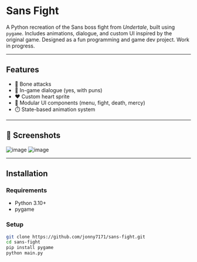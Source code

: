 # Sans Fight

A Python recreation of the Sans boss fight from *Undertale*, built using `pygame`. Includes animations, dialogue, and custom UI inspired by the original game. Designed as a fun programming and game dev project. Work in progress.

---

## Features

- 🦴 Bone attacks
- 💬 In-game dialogue (yes, with puns)
- ❤️ Custom heart sprite
- 🧪 Modular UI components (menu, fight, death, mercy)
- ⏱️ State-based animation system

---

## 📸 Screenshots

![image](https://github.com/user-attachments/assets/c16b09c8-a80c-4dd4-8de7-1e865b3a04fa)
![image](https://github.com/user-attachments/assets/7c46a99f-cfcd-4e46-828d-78ca3cd083e5)


---

## Installation

### Requirements
- Python 3.10+
- pygame

### Setup
```bash
git clone https://github.com/jonny7171/sans-fight.git
cd sans-fight
pip install pygame
python main.py
